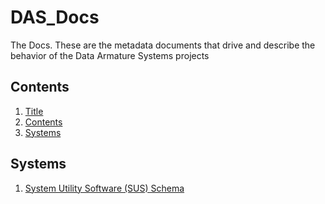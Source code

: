 # DAS_Docs

The Docs.  These are the metadata documents that drive and describe the behavior of the Data Armature Systems projects

## Contents

1. [Title](#das_docs)
2. [Contents](#contents)
3. [Systems](#systems)

## Systems

1. [System Utility Software (SUS) Schema](https://github.com/th3b0x/DAS_Docs/tree/master/doc/sus.md)  
